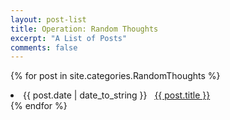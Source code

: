 ```yaml
---
layout: post-list
title: Operation: Random Thoughts
excerpt: "A List of Posts"
comments: false
---
```

{% for post in site.categories.RandomThoughts %}
 <li><span>{{ post.date | date_to_string }}</span> &nbsp; <a href="{{ post.url }}">{{ post.title }}</a></li>
{% endfor %}

